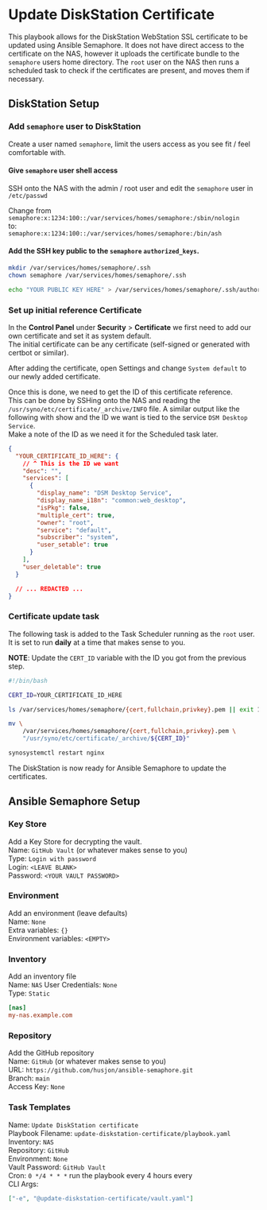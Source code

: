 # Update DiskStation Certificate

This playbook allows for the DiskStation WebStation SSL certificate to be updated using Ansible Semaphore.
It does not have direct access to the certificate on the NAS, however it uploads the certificate bundle to the `semaphore` users home directory.
The `root` user on the NAS then runs a scheduled task to check if the certificates are present, and moves them if necessary.

## DiskStation Setup

### Add `semaphore` user to DiskStation

Create a user named `semaphore`, limit the users access as you see fit / feel comfortable with.

#### Give `semaphore` user shell access

SSH onto the NAS with the admin / root user and edit the `semaphore` user in `/etc/passwd`

Change from  
`semaphore:x:1234:100::/var/services/homes/semaphore:/sbin/nologin`  
to:  
`semaphore:x:1234:100::/var/services/homes/semaphore:/bin/ash`

#### Add the SSH key public to the `semaphore` `authorized_keys`.

```bash
mkdir /var/services/homes/semaphore/.ssh
chown semaphore /var/services/homes/semaphore/.ssh

echo "YOUR PUBLIC KEY HERE" > /var/services/homes/semaphore/.ssh/authorized_keys
```

### Set up initial reference Certificate

In the **Control Panel** under **Security** > **Certificate** we first need to add our own certificate and set it as system default.  
The initial certificate can be any certificate (self-signed or generated with certbot or similar).

After adding the certificate, open Settings and change `System default` to our newly added certificate.

Once this is done, we need to get the ID of this certificate reference.  
This can be done by SSHing onto the NAS and reading the `/usr/syno/etc/certificate/_archive/INFO` file.
A similar output like the following with show and the ID we want is tied to the service `DSM Desktop Service`.  
Make a note of the ID as we need it for the Scheduled task later.

```json
{
  "YOUR_CERTIFICATE_ID_HERE": {
    // ^ This is the ID we want
    "desc": "",
    "services": [
      {
        "display_name": "DSM Desktop Service",
        "display_name_i18n": "common:web_desktop",
        "isPkg": false,
        "multiple_cert": true,
        "owner": "root",
        "service": "default",
        "subscriber": "system",
        "user_setable": true
      }
    ],
    "user_deletable": true
  }

  // ... REDACTED ...
}
```

### Certificate update task

The following task is added to the Task Scheduler running as the `root` user.  
It is set to run **daily** at a time that makes sense to you.

**NOTE**: Update the `CERT_ID` variable with the ID you got from the previous step.

```bash
#!/bin/bash

CERT_ID=YOUR_CERTIFICATE_ID_HERE

ls /var/services/homes/semaphore/{cert,fullchain,privkey}.pem || exit 1

mv \
    /var/services/homes/semaphore/{cert,fullchain,privkey}.pem \
    "/usr/syno/etc/certificate/_archive/${CERT_ID}"

synosystemctl restart nginx
```

The DiskStation is now ready for Ansible Semaphore to update the certificates.

## Ansible Semaphore Setup

### Key Store

Add a Key Store for decrypting the vault.  
Name: `GitHub Vault` (or whatever makes sense to you)  
Type: `Login with password`  
Login: `<LEAVE BLANK>`  
Password: `<YOUR VAULT PASSWORD>`

### Environment

Add an environment (leave defaults)  
Name: `None`  
Extra variables: `{}`  
Environment variables: `<EMPTY>`

### Inventory

Add an inventory file  
Name: `NAS`
User Credentials: `None`  
Type: `Static`

```ini
[nas]
my-nas.example.com
```

### Repository

Add the GitHub repository  
Name: `GitHub` (or whatever makes sense to you)  
URL: `https://github.com/husjon/ansible-semaphore.git`  
Branch: `main`  
Access Key: `None`

### Task Templates

Name: `Update DiskStation certificate`  
Playbook Filename: `update-diskstation-certificate/playbook.yaml`  
Inventory: `NAS`  
Repository: `GitHub`  
Environment: `None`  
Vault Password: `GitHub Vault`  
Cron: `0 */4 * * *` run the playbook every 4 hours every  
CLI Args:

```json
["-e", "@update-diskstation-certificate/vault.yaml"]
```
